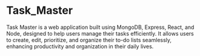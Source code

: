 # Task_Master
Task Master is a web application built using MongoDB, Express, React, and Node, designed to help users manage their tasks efficiently. It allows users to create, edit, prioritize, and organize their to-do lists seamlessly, enhancing productivity and organization in their daily lives.
